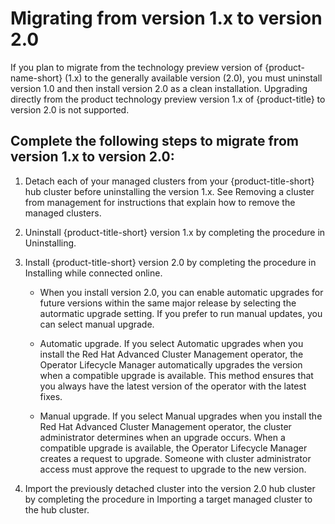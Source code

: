 # Migrating from version 1.x to version 2.0

If you plan to migrate from the technology preview version of {product-name-short} (1.x) to the generally available version (2.0), you must uninstall version 1.0 and then install version 2.0 as a clean installation. Upgrading directly from the product technology preview version 1.x of {product-title} to version 2.0 is not supported.

## Complete the following steps to migrate from version 1.x to version 2.0:

1. Detach each of your managed clusters from your {product-title-short} hub cluster before uninstalling the version 1.x. See Removing a cluster from management for instructions that explain how to remove the managed clusters.

2. Uninstall {product-title-short} version 1.x by completing the procedure in Uninstalling.

3. Install {product-title-short} version 2.0 by completing the procedure in Installing while connected online.

   * When you install version 2.0, you can enable automatic upgrades for future versions within the same major release by selecting the autormatic upgrade setting. If you prefer to run manual updates, you can select manual upgrade.

   * Automatic upgrade. If you select Automatic upgrades when you install the Red Hat Advanced Cluster Management operator, the Operator Lifecycle Manager automatically upgrades the version when a compatible upgrade is available. This method ensures that you always have the latest version of the operator with the latest fixes.

   * Manual upgrade. If you select Manual upgrades when you install the Red Hat Advanced Cluster Management operator, the cluster administrator determines when an upgrade occurs. When a compatible upgrade is available, the Operator Lifecycle Manager creates a request to upgrade. Someone with cluster administrator access must approve the request to upgrade to the new version.

4. Import the previously detached cluster into the version 2.0 hub cluster by completing the procedure in Importing a target managed cluster to the hub cluster.


